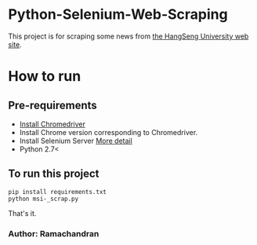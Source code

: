 # Python-Selenium-Web-Scraping
This project is for scraping some news from [the HangSeng University web site](https://msi.hsu.edu.hk/en/news-and-announcemen).
# How to run
## Pre-requirements
- [Install Chromedriver](https://www.youtube.com/watch?v=dz59GsdvUF8)
- Install Chrome version corresponding to Chromedriver.
- Install Selenium Server [More detail](https://selenium-python.readthedocs.io/installation.html#downloading-selenium-server)
- Python 2.7<
## To run this project
```
pip install requirements.txt
python msi-_scrap.py
```

That's it.

### Author: Ramachandran
